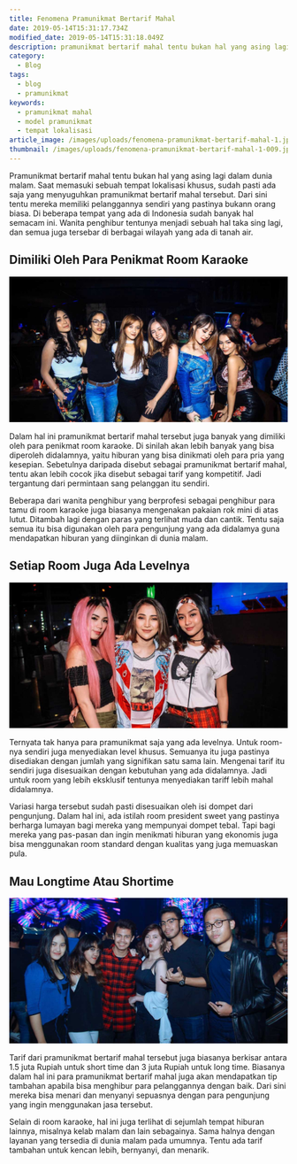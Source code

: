 ```yaml
---
title: Fenomena Pramunikmat Bertarif Mahal
date: 2019-05-14T15:31:17.734Z
modified_date: 2019-05-14T15:31:18.049Z
description: pramunikmat bertarif mahal tentu bukan hal yang asing lagi dalam dunia malam. Saat memasuki sebuah tempat lokalisasi khusus.
category:
  - Blog
tags:
  - blog
  - pramunikmat
keywords:
  - pramunikmat mahal
  - model pramunikmat
  - tempat lokalisasi 
article_image: /images/uploads/fenomena-pramunikmat-bertarif-mahal-1.jpg
thumbnail: /images/uploads/fenomena-pramunikmat-bertarif-mahal-1-009.jpg
---
```

Pramunikmat bertarif mahal tentu bukan hal yang asing lagi dalam dunia malam. Saat memasuki sebuah tempat lokalisasi khusus, sudah pasti ada saja yang menyuguhkan pramunikmat bertarif mahal tersebut. Dari sini tentu mereka memiliki pelanggannya sendiri yang pastinya bukann orang biasa. Di beberapa tempat yang ada di Indonesia sudah banyak hal semacam ini. Wanita penghibur tentunya menjadi sebuah hal taka sing lagi, dan semua juga tersebar di berbagai wilayah yang ada di tanah air.



## Dimiliki Oleh Para Penikmat Room Karaoke

![Fenomena pramunikmat Bertarif Mahal](/images/uploads/fenomena-pramunikmat-bertarif-mahal-1.jpg)

Dalam hal ini pramunikmat bertarif mahal tersebut juga banyak yang dimiliki oleh para penikmat room karaoke. Di sinilah akan lebih banyak yang bisa diperoleh didalamnya, yaitu hiburan yang bisa dinikmati oleh para pria yang kesepian. Sebetulnya daripada disebut sebagai pramunikmat bertarif mahal, tentu akan lebih cocok jika disebut sebagai tarif yang kompetitif. Jadi tergantung dari permintaan sang pelanggan itu sendiri.

Beberapa dari wanita penghibur yang berprofesi sebagai penghibur para tamu di room karaoke juga biasanya mengenakan pakaian rok mini di atas lutut. Ditambah lagi dengan paras yang terlihat muda dan cantik. Tentu saja semua itu bisa digunakan oleh para pengunjung yang ada didalamya guna mendapatkan hiburan yang diinginkan di dunia malam.



## Setiap Room Juga Ada Levelnya

![Fenomena pramunikmat Bertarif Mahal](/images/uploads/fenomena-pramunikmat-bertarif-mahal-3.jpg)

Ternyata tak hanya para pramunikmat saja yang ada levelnya. Untuk room-nya sendiri juga menyediakan level khusus. Semuanya itu juga pastinya disediakan dengan jumlah yang signifikan satu sama lain. Mengenai tarif itu sendiri juga disesuaikan dengan kebutuhan yang ada didalamnya. Jadi untuk room yang lebih eksklusif tentunya menyediakan tariff lebih mahal didalamnya.

Variasi harga tersebut sudah pasti disesuaikan oleh isi dompet dari pengunjung. Dalam hal ini, ada istilah room president sweet yang pastinya berharga lumayan bagi mereka yang mempunyai dompet tebal. Tapi bagi mereka yang pas-pasan dan ingin menikmati hiburan yang ekonomis juga bisa menggunakan room standard dengan kualitas yang juga memuaskan pula.



## Mau Longtime Atau Shortime

![Fenomena pramunikmat Bertarif Mahal](/images/uploads/fenomena-pramunikmat-bertarif-mahal-2.jpg)

Tarif dari pramunikmat bertarif mahal tersebut juga biasanya berkisar antara 1.5 juta Rupiah untuk short time dan 3 juta Rupiah untuk long time. Biasanya dalam hal ini para pramunikmat bertarif mahal juga akan mendapatkan tip tambahan apabila bisa menghibur para pelanggannya dengan baik. Dari sini mereka bisa menari dan menyanyi sepuasnya dengan para pengunjung yang ingin menggunakan jasa tersebut.

Selain di room karaoke, hal ini juga terlihat di sejumlah tempat hiburan lainnya, misalnya kelab malam dan lain sebagainya. Sama halnya dengan layanan yang tersedia di dunia malam pada umumnya. Tentu ada tarif tambahan untuk kencan lebih, bernyanyi, dan menarik.
